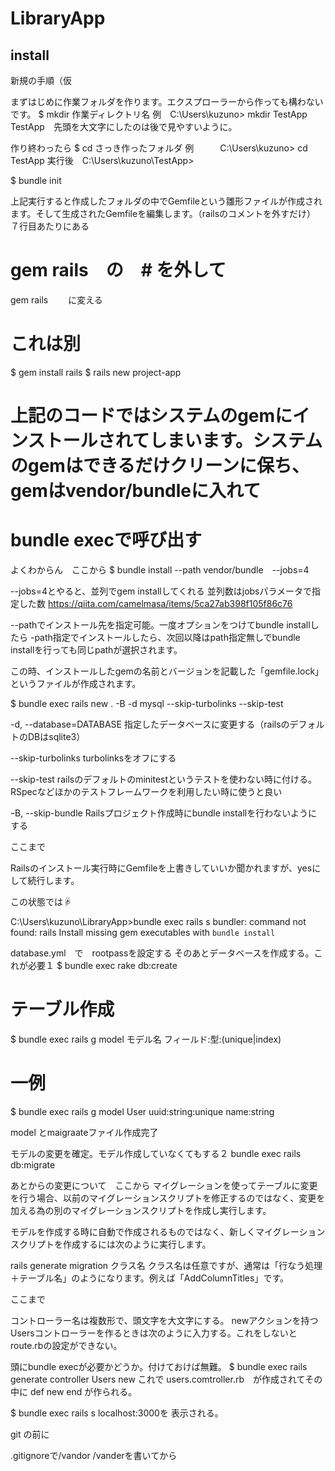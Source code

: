 # LibraryApp

## install

新規の手順（仮

まずはじめに作業フォルダを作ります。エクスプローラーから作っても構わないです。
$ mkdir 作業ディレクトリ名
例　C:\Users\kuzuno> mkdir TestApp
TestApp　先頭を大文字にしたのは後で見やすいように。 

作り終わったら
$ cd  さっき作ったフォルダ
例　　　C:\Users\kuzuno> cd TestApp
実行後　C:\Users\kuzuno\TestApp>

$ bundle init

上記実行すると作成したフォルダの中でGemfileという雛形ファイルが作成されます。そして生成されたGemfileを編集します。（railsのコメントを外すだけ）
７行目あたりにある
# gem rails　の　# を外して
gem rails 　　に変える

# これは別
$ gem install rails
$ rails new project-app

# 上記のコードではシステムのgemにインストールされてしまいます。システムのgemはできるだけクリーンに保ち、gemはvendor/bundleに入れて
# bundle execで呼び出す

よくわからん　ここから
$ bundle install --path vendor/bundle　--jobs=4

--jobs=4とやると、並列でgem installしてくれる
並列数はjobsパラメータで指定した数
https://qiita.com/camelmasa/items/5ca27ab398f105f86c76

--pathでインストール先を指定可能。一度オプションをつけてbundle installしたら -path指定でインストールしたら、次回以降はpath指定無しでbundle installを行っても同じpathが選択されます。

この時、インストールしたgemの名前とバージョンを記載した「gemfile.lock」というファイルが作成されます。

$ bundle exec rails new . -B -d mysql --skip-turbolinks --skip-test

-d, --database=DATABASE	指定したデータベースに変更する（railsのデフォルトのDBはsqlite3）

--skip-turbolinks	turbolinksをオフにする　

--skip-test	railsのデフォルトのminitestというテストを使わない時に付ける。RSpecなどほかのテストフレームワークを利用したい時に使うと良い

ｰB, --skip-bundle	Railsプロジェクト作成時にbundle installを行わないようにする

ここまで

Railsのインストール実行時にGemfileを上書きしていいか聞かれますが、yesにして続行します。

この状態では☟

C:\Users\kuzuno\LibraryApp>bundle exec rails s
bundler: command not found: rails
Install missing gem executables with `bundle install`

database.yml　で　rootpassを設定する
そのあとデータベースを作成する。これが必要１
$ bundle exec rake db:create

# テーブル作成
$ bundle exec rails g model モデル名 フィールド:型:(unique|index) 

# 一例
$ bundle exec rails g model User uuid:string:unique name:string

model とmaigraateファイル作成完了

モデルの変更を確定。モデル作成していなくてもする２
bundle exec rails db:migrate

あとからの変更について　ここから
マイグレーションを使ってテーブルに変更を行う場合、以前のマイグレーションスクリプトを修正するのではなく、変更を加える為の別のマイグレーションスクリプトを作成し実行します。

モデルを作成する時に自動で作成されるものではなく、新しくマイグレーションスクリプトを作成するには次のように実行します。

rails generate migration クラス名
クラス名は任意ですが、通常は「行なう処理＋テーブル名」のようになります。例えば「AddColumnTitles」です。

ここまで

コントローラー名は複数形で、頭文字を大文字にする。
newアクションを持つUsersコントローラーを作るときは次のように入力する。これをしないとroute.rbの設定ができない。

頭にbundle execが必要かどうか。付けておけば無難。
$ bundle exec rails generate controller Users new
これで
users.comtroller.rb　が作成されてその中に
def new
end
が作られる。

$ bundle exec rails s
localhost:3000を
表示される。

git の前に

.gitignoreで/vandor /vanderを書いてから